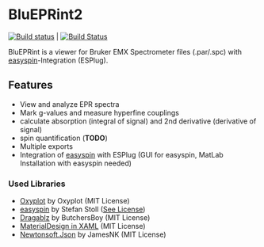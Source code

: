 # BluEPRint2
[![Build status](https://ci.appveyor.com/api/projects/status/1sox8hd8p8yfsd8o?svg=true)](https://ci.appveyor.com/project/Jenso666/blueprint2)
 | [![Build Status](https://travis-ci.org/Jenso666/BluEPRint2.svg?branch=master)](https://travis-ci.org/Jenso666/BluEPRint2)

BluEPRint is a viewer for Bruker EMX Spectrometer files (.par/.spc) with [easyspin](http://www.easyspin.org/)-Integration (ESPlug).

## Features
- View and analyze EPR spectra
- Mark g-values and measure hyperfine couplings
- calculate absorption (integral of signal) and 2nd derivative (derivative of signal)
- spin quantification (**TODO**)
- Multiple exports
- Integration of [easyspin](http://www.easyspin.org/) with ESPlug (GUI for easyspin, MatLab Installation with easyspin needed)

### Used Libraries
- [Oxyplot](https://github.com/oxyplot/oxyplot) by Oxyplot (MIT License)
- [easyspin](http://www.easyspin.org/) by Stefan Stoll ([See License](http://www.easyspin.org/download.html))
- [Dragablz](https://github.com/ButchersBoy/Dragablz) by ButchersBoy (MIT License)
- [MaterialDesign in XAML](https://github.com/MaterialDesignInXAML/MaterialDesignInXamlToolkit) (MIT License)
- [Newtonsoft.Json](https://github.com/JamesNK/Newtonsoft.Json) by JamesNK (MIT License)
